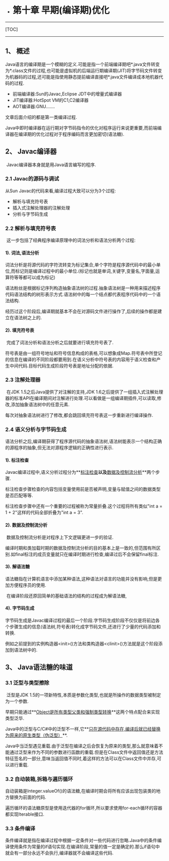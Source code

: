 -   # 第十章 早期(编译期)优化

------

[TOC]

------

## 1、 概述

​		Java语言的编译期是一个模糊的定义.可能是指一个前端编译期吧\*.java文件转变为\*.class文件的过程,也可能是虚拟机的后端运行期编译期(JIT)将字节码文件转变为机器码的过程,还可能是指使用静态提前编译直接吧\*.java文件编译成本地机器代码的过程.

-   前端编译器:Sun的Javac,Eclipse JDT中的增量式编译器
-   JIT编译器:HotSpot VM的C1,C2编译器
-   AOT编译器:GNU.......

文章后面介绍的都是第一类编译过程.

​		Java中即时编译器在运行期对字节码指令的优化对程序运行来说更重要,而前端编译器在编译期的优化过程对于程序编码而言更加密切(语法糖).

## 2、 Javac编译器

​		Javac编译器本身就是用Java语言编写的程序.

### 2.1 Javac的源码与调试

从Sun Javac的代码来看,编译过程大致可以分为3个过程:

-   解析与填充符号表
-   插入式注解处理器的注解处理
-   分析与字节码生成

### 2.2 解析与填充符号表

​		这一步包括了经典程序编译原理中的词法分析和语法分析两个过程:

#### 1). 词法,语法分析

​		词法分析是将源代码的字符流转变为标记集合,单个字符是程序源代码中的最小单位,而标记则是编译过程中的最小单位.(标记也就是单词,关键字,变量名,字面量,运算符等等都可以成为标记)

​		语法粉丝是根据标记序列构造抽象语法树的过程.抽象语法树是一种用来描述程序代码语法结构的树形表示方式.语法树中的每一个结点都代表程序代码中的一个语法结构.

​		经历过这个阶段后,编译期就基本不会在对源码文件进行操作了,后续的操作都是建立在语法树之上的.

#### 2). 填充符号表

​		完成了词法分析和语法分析之后就要进行填充符号表了.

​		符号表是由一组符号地址和符号信息构成的表格,可以想象成Map.符号表中所登记的信息在编译的不同阶段都要用到.在语义分析中符号表的内容用于语义检查和产生中间代码.目标代码生成阶段符号表是地址分配的依据.

### 2.3 注解处理器

​		在JDK 1.5之后Java提供了对注解的支持,JDK 1.6之后提供了一组插入式注解处理器的标准API在编译期间对注解进行处理.可以看做是一组编译期插件,可以读取,修改,添加抽象语法树中的任意元素.

​		每次对抽象语法树进行了修改,都会跳回填充符号表这一步重新进行编译操作.

### 2.4 语义分析与字节码生成

​		语法分析之后,编译期获得了程序源代码的抽象语法树,语法树能表示一个结构正确的源程序的抽象,但无法对源程序逻辑的正确性进行表示.

#### 1). 标注检查

​		Javac编译过程中,语义分析过程分为**<u>标注检查</u>**以及**<u>数据及控制流分析</u>**两个步骤.

​		标注检查步骤检查的内容包括变量使用前是否被声明,变量与赋值之间的数据类型是否匹配等等.

​		标注检查步骤中还有一个重要的过程被称为常量折叠.这个过程将所有类似"int a = 1 + 2"这样的代码全部折叠为"int a = 3".

#### 2). 数据及控制流分析

​		数据及控制流分析是对程序上下文逻辑更进一步的验证.

​		编译时期和类加载时期的数据及控制流分析的目的基本上是一致的,但范围有所区别.如final标注的成员变量就只在编译时期进行检查,编译过后不会保留final标注.

#### 3). 解语法糖

​		语法糖指在计算机语言中添加某种语法,这种语法对语言的功能并没有影响,但是更加方便程序员的使用.

​		在编译阶段还原回简单的基础语法的结构的过程成为解语法糖,

#### 4). 字节码生成

​		字节码生成是Javac编译过程的最后一个阶段.字节码生成阶段不仅仅是将前边各个步骤生成的信息(语法树,符号表)转化成字节码文件,还进行了少量的代码添加和转换.

​		例如之前提到的实例构造器\<init>()方法和类构造器\<clinit>()方法就是这个阶段添加到语法树中的.

## 3、 Java语法糖的味道

### 3.1 泛型与类型擦除

​		泛型是JDK 1.5的一项新特性,本质是参数化类型,也就是所操作的数据类型被制定为一个参数.

​		早期只能通过**<u>Object是所有类型父类和强制类型转换</u>**这两个特点配合来实现类型泛华.

​		Java中的泛型与C/C#中的泛型不一样,它**<u>只在源代码中存在,编译后就已经替换为原来的原生类型（伪泛型）</u>**.

​		Java中当泛型遇见重载.由于泛型在编译之后会恢复为原来的类型,那么就意味着不能通过泛型来作为不同的参数进行函数的重载.但是在Class文件中返回值还是方法特征签名的一部分,意味当返回值不同时,着这样的方法可以在Class文件中并存,可以进行重载.

### 3.2 自动装箱,拆箱与遍历循环

​		自动装箱是Integer.valueOf()的语法糖,在编译时期会将所有应该出现包装类的地方替换为前面的代码.

​		遍历循环的语法糖原型是使用迭代器的for循环,所以要求使用for-each循环的容器都实现Iterable接口.

### 3.3 条件编译

​		条件编译就是指在编译过程中根据一定条件对一些代码进行忽略.Java中的条件编译使用条件为常量的if语句实现.在编译阶段,常量的值一定是确定的.那么if语句中就会有一部分永远不会执行,编译器就不会编译这些代码.
